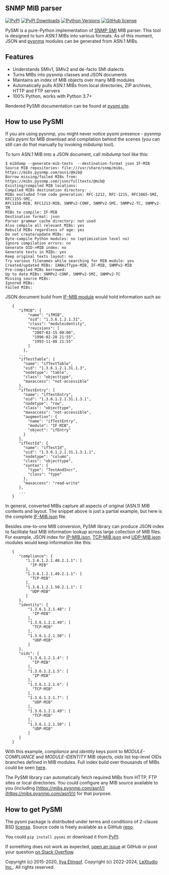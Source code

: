 
SNMP MIB parser
---------------
[![PyPI](https://img.shields.io/pypi/v/pysmi.svg?maxAge=2592000)](https://pypi.org/project/pysmi)
[![PyPI Downloads](https://img.shields.io/pypi/dd/pysmi)](https://pypi.python.org/pypi/pysmi/)
[![Python Versions](https://img.shields.io/pypi/pyversions/pysmi.svg)](https://pypi.org/project/pysmi/)
[![GitHub license](https://img.shields.io/badge/license-BSD-blue.svg)](https://raw.githubusercontent.com/lextudio/pysmi/master/LICENSE.rst)

PySMI is a pure-Python implementation of
[SNMP SMI](https://en.wikipedia.org/wiki/Management_information_base) MIB parser.
This tool is designed to turn ASN.1 MIBs into various formats. As of this moment,
JSON and [pysnmp](https://github.com/lextudio/pysnmp) modules can be generated
from ASN.1 MIBs.

Features
--------

* Understands SMIv1, SMIv2 and de-facto SMI dialects
* Turns MIBs into pysnmp classes and JSON documents
* Maintains an index of MIB objects over many MIB modules
* Automatically pulls ASN.1 MIBs from local directories, ZIP archives,
  HTTP and FTP servers
* 100% Python, works with Python 3.7+

Rendered PySMI documentation can be found at [pysmi site](https://www.pysnmp.com/pysmi).

How to use PySMI
----------------

If you are using pysnmp, you might never notice pysmi presence - pysnmp
calls pysmi for MIB download and compilation behind the scenes (you can
still can do that manually by invoking *mibdump* tool).

To turn ASN.1 MIB into a JSON document, call *mibdump* tool like this:

```
$ mibdump --generate-mib-texts  --destination-format json IF-MIB
Source MIB repositories: file:///usr/share/snmp/mibs, https://mibs.pysnmp.com/asn1/@mib@
Borrow missing/failed MIBs from: https://mibs.pysnmp.com/json/fulltexts/@mib@
Existing/compiled MIB locations: 
Compiled MIBs destination directory: .
MIBs excluded from code generation: RFC-1212, RFC-1215, RFC1065-SMI, RFC1155-SMI,
RFC1158-MIB, RFC1213-MIB, SNMPv2-CONF, SNMPv2-SMI, SNMPv2-TC, SNMPv2-TM
MIBs to compile: IF-MIB
Destination format: json
Parser grammar cache directory: not used
Also compile all relevant MIBs: yes
Rebuild MIBs regardless of age: yes
Do not create/update MIBs: no
Byte-compile Python modules: no (optimization level no)
Ignore compilation errors: no
Generate OID->MIB index: no
Generate texts in MIBs: yes
Keep original texts layout: no
Try various filenames while searching for MIB module: yes
Created/updated MIBs: IANAifType-MIB, IF-MIB, SNMPv2-MIB
Pre-compiled MIBs borrowed: 
Up to date MIBs: SNMPv2-CONF, SNMPv2-SMI, SNMPv2-TC
Missing source MIBs: 
Ignored MIBs: 
Failed MIBs: 
```

JSON document build from
[IF-MIB module](https://mibs.pysnmp.com/asn1/IF-MIB)
would hold information such as:

```
   {
      "ifMIB": {
          "name": "ifMIB",
          "oid": "1.3.6.1.2.1.31",
          "class": "moduleidentity",
          "revisions": [
            "2007-02-15 00:00",
            "1996-02-28 21:55",
            "1993-11-08 21:55"
          ]
        },
      ...
      "ifTestTable": {
        "name": "ifTestTable",
        "oid": "1.3.6.1.2.1.31.1.3",
        "nodetype": "table",
        "class": "objecttype",
        "maxaccess": "not-accessible"
      },
      "ifTestEntry": {
        "name": "ifTestEntry",
        "oid": "1.3.6.1.2.1.31.1.3.1",
        "nodetype": "row",
        "class": "objecttype",
        "maxaccess": "not-accessible",
        "augmention": {
          "name": "ifTestEntry",
          "module": "IF-MIB",
          "object": "ifEntry"
        }
      },
      "ifTestId": {
        "name": "ifTestId",
        "oid": "1.3.6.1.2.1.31.1.3.1.1",
        "nodetype": "column",
        "class": "objecttype",
        "syntax": {
          "type": "TestAndIncr",
          "class": "type"
        },
        "maxaccess": "read-write"
      },
      ...
   }
```

In general, converted MIBs capture all aspects of original (ASN.1) MIB contents
and layout. The snippet above is just a partial example, but here is the
complete [IF-MIB.json](https://mibs.pysnmp.com/json/fulltexts/IF-MIB.json)
file.

Besides one-to-one MIB conversion, PySMI library can produce JSON index to
facilitate fast MIB information lookup across large collection of MIB files.
For example, JSON index for
[IP-MIB.json](https://mibs.pysnmp.com/json/asn1/IP-MIB),
[TCP-MIB.json](https://mibs.pysnmp.com/json/asn1/TCP-MIB) and
[UDP-MIB.json](https://mibs.pysnmp.com/json/asn1/UDP-MIB)
modules would keep information like this:

```
   {
      "compliance": {
         "1.3.6.1.2.1.48.2.1.1": [
           "IP-MIB"
         ],
         "1.3.6.1.2.1.49.2.1.1": [
           "TCP-MIB"
         ],
         "1.3.6.1.2.1.50.2.1.1": [
           "UDP-MIB"
         ]
      },
      "identity": {
          "1.3.6.1.2.1.48": [
            "IP-MIB"
          ],
          "1.3.6.1.2.1.49": [
            "TCP-MIB"
          ],
          "1.3.6.1.2.1.50": [
            "UDP-MIB"
          ]
      },
      "oids": {
          "1.3.6.1.2.1.4": [
            "IP-MIB"
          ],
          "1.3.6.1.2.1.5": [
            "IP-MIB"
          ],
          "1.3.6.1.2.1.6": [
            "TCP-MIB"
          ],
          "1.3.6.1.2.1.7": [
            "UDP-MIB"
          ],
          "1.3.6.1.2.1.49": [
            "TCP-MIB"
          ],
          "1.3.6.1.2.1.50": [
            "UDP-MIB"
          ]
      }
   }
```

With this example, *compliance* and *identity* keys point to
*MODULE-COMPLIANCE* and *MODULE-IDENTITY* MIB objects, *oids*
list top-level OIDs branches defined in MIB modules. Full index
build over thousands of MIBs could be seen
[here](https://mibs.pysnmp.com/json/index.json).

The PySMI library can automatically fetch required MIBs from HTTP, FTP sites
or local directories. You could configure any MIB source available to you (including
[https://mibs.pysnmp.com/asn1/](https://mibs.pysnmp.com/asn1/)) for that purpose.

How to get PySMI
----------------

The pysmi package is distributed under terms and conditions of 2-clause
BSD [license](https://www.pysnmp.com/pysmi/license.html). Source code is freely
available as a GitHub [repo](https://github.com/lextudio/pysmi).

You could `pip install pysmi` or download it from [PyPI](https://pypi.org/project/pysmi/).

If something does not work as expected,
[open an issue](https://github.com/lextudio/pysnmp/issues) at GitHub or
post your question [on Stack Overflow](https://stackoverflow.com/questions/ask).

Copyright (c) 2015-2020, [Ilya Etingof](mailto:etingof@gmail.com).
Copyright (c) 2022-2024, [LeXtudio Inc.](mailto:support@lextudio.com).
All rights reserved.
